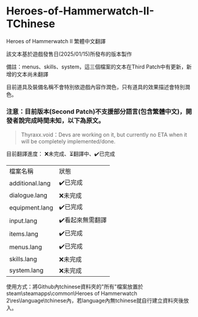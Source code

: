 # Heroes-of-Hammerwatch-II-TChinese
Heroes of Hammerwatch II 繁體中文翻譯

該文本基於遊戲發售日(2025/01/15)所發布的版本製作

備註：menus、skills、system，這三個檔案的文本在Third Patch中有更新，新增的文本尚未翻譯

目前道具及裝備名稱不會特別依遊戲內容作潤色，只有道具的效果描述會特別潤色。

<h3>注意：目前版本(Second Patch)不支援部分語言(包含繁體中文)，開發者說完成時間未知，以下為原文。</h3>

>Thyraxx.void：Devs are working on it, but currently no ETA when it will be completely implemented/done. 

目前翻譯進度：
❌未完成、⏳翻譯中、✔️已完成
<table>
    <tr>
        <td>檔案名稱</td>
        <td>狀態</td>
    </tr>
    <tr>
        <td>additional.lang</td>
        <td>✔️已完成</td>
    </tr>
    <tr>
        <td>dialogue.lang</td>
        <td>❌未完成</td>
    </tr>
    <tr>
        <td>equipment.lang</td>
        <td>✔️已完成</td>
    </tr>
    <tr>
        <td>input.lang</td>
        <td>✔️看起來無需翻譯</td>
    </tr>
    <tr>
        <td>items.lang</td>
        <td>✔️已完成</td>
    </tr>
    <tr>
        <td>menus.lang</td>
        <td>✔️已完成</td>
    </tr>
    <tr>
        <td>skills.lang</td>
        <td>❌未完成</td>
    </tr>
    <tr>
        <td>system.lang</td>
        <td>❌未完成</td>
    </tr>
</table>

使用方式：將Github內tchinese資料夾的"所有"檔案放置於steam\steamapps\common\Heroes of Hammerwatch 2\res\language\tchinese內，若language內無tchinese就自行建立資料夾後放入。


